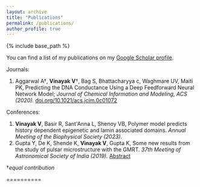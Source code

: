 ```yaml
---
layout: archive
title: "Publications"
permalink: /publications/
author_profile: true
---
```


{% include base_path %}

You can find a list of my publications on my [Google Scholar profile](https://scholar.google.com/citations?hl=en&user=RuEjeXkAAAAJ&view_op=list_works&sortby=pubdate).

Journals: 
1. Aggarwal A&dagger;, **Vinayak V**&dagger;, Bag S, Bhattacharyya c, Waghmare UV, Maiti PK, Predicting the DNA Conductance Using a Deep Feedforward Neural Network Model; _Journal of Chemical Information and Modeling, ACS (2020)._ [doi.org/10.1021/acs.jcim.0c01072](https://doi.org/10.1021/acs.jcim.0c01072)

Conferences:
1. **Vinayak V**, Basir R, Sant'Anna L, Shenoy VB, Polymer model predicts history dependent epigenetic and lamin associated domains. _Annual Meeting of the Biophysical Society (2023)._
2. Gupta Y, De K, Shende K, **Vinayak V**, Gupta K, Some new results from the study of pulsar microstructure with the GMRT. _37th Meeting of Astronomical Society of India (2019)._ [Abstract](https://astron-soc.in/asi2019/files/abstract/abstract_details.php?ID=ASI2019_479)

&dagger;_equal contribution_

==========


